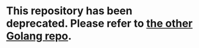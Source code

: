 # This repository has been deprecated. Please refer to [the other Golang repo](https://github.com/supertokens/supertokens-golang).
